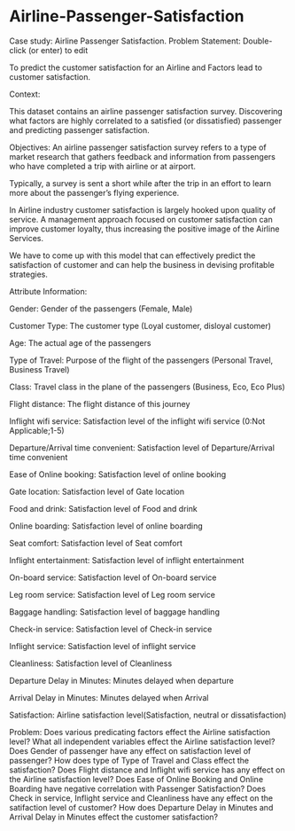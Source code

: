 # Airline-Passenger-Satisfaction
Case study: Airline Passenger Satisfaction.
Problem Statement:
Double-click (or enter) to edit

To predict the customer satisfaction for an Airline and Factors lead to customer satisfaction.

Context:

This dataset contains an airline passenger satisfaction survey. Discovering what factors are highly correlated to a satisfied (or dissatisfied) passenger and predicting passenger satisfaction.

Objectives:
An airline passenger satisfaction survey refers to a type of market research that gathers feedback and information from passengers who have completed a trip with airline or at airport.

Typically, a survey is sent a short while after the trip in an effort to learn more about the passenger’s flying experience.

In Airline industry customer satisfaction is largely hooked upon quality of service. A management approach focused on customer satisfaction can improve customer loyalty, thus increasing the positive image of the Airline Services.

We have to come up with this model that can effectively predict the satisfaction of customer and can help the business in devising profitable strategies.

Attribute Information:

Gender: Gender of the passengers (Female, Male)

Customer Type: The customer type (Loyal customer, disloyal customer)

Age: The actual age of the passengers

Type of Travel: Purpose of the flight of the passengers (Personal Travel, Business Travel)

Class: Travel class in the plane of the passengers (Business, Eco, Eco Plus)

Flight distance: The flight distance of this journey

Inflight wifi service: Satisfaction level of the inflight wifi service (0:Not Applicable;1-5)

Departure/Arrival time convenient: Satisfaction level of Departure/Arrival time convenient

Ease of Online booking: Satisfaction level of online booking

Gate location: Satisfaction level of Gate location

Food and drink: Satisfaction level of Food and drink

Online boarding: Satisfaction level of online boarding

Seat comfort: Satisfaction level of Seat comfort

Inflight entertainment: Satisfaction level of inflight entertainment

On-board service: Satisfaction level of On-board service

Leg room service: Satisfaction level of Leg room service

Baggage handling: Satisfaction level of baggage handling

Check-in service: Satisfaction level of Check-in service

Inflight service: Satisfaction level of inflight service

Cleanliness: Satisfaction level of Cleanliness

Departure Delay in Minutes: Minutes delayed when departure

Arrival Delay in Minutes: Minutes delayed when Arrival

Satisfaction: Airline satisfaction level(Satisfaction, neutral or dissatisfaction)

Problem:
Does various predicating factors effect the Airline satisfaction level?
What all independent variables effect the Airline satisfaction level?
Does Gender of passenger have any effect on satisfaction level of passenger?
How does type of Type of Travel and Class effect the satisfaction?
Does Flight distance and Inflight wifi service has any effect on the Airline satisfaction level?
Does Ease of Online Booking and Online Boarding have negative correlation with Passenger Satisfaction?
Does Check in service, Inflight service and Cleanliness have any effect on the satifaction level of customer?
How does Departure Delay in Minutes and Arrival Delay in Minutes effect the customer satisfaction?
